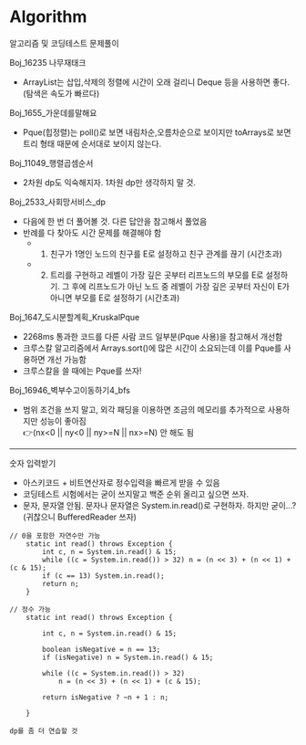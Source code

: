 # Algorithm
알고리즘 및 코딩테스트 문제풀이

Boj_16235 나무재태크
- ArrayList는 삽입,삭제의 정렬에 시간이 오래 걸리니 Deque 등을 사용하면 좋다. (탐색은 속도가 빠르다)

Boj_1655_가운데를말해요
- Pque(힙정렬)는 poll()로 보면 내림차순,오름차순으로 보이지만 toArrays로 보면 트리 형태 때문에 순서대로 보이지 않는다.

Boj_11049_행렬곱셈순서
- 2차원 dp도 익숙해지자. 1차원 dp만 생각하지 말 것.

Boj_2533_사회망서비스_dp
- 다음에 한 번 더 풀어볼 것. 다른 답안을 참고해서 풀었음
- 반례를 다 찾아도 시간 문제를 해결해야 함
  - 1. 친구가 1명인 노드의 친구를 E로 설정하고 친구 관계를 끊기 (시간초과)
  - 2. 트리를 구현하고 레벨이 가장 깊은 곳부터 리프노드의 부모를 E로 설정하기. 그 후에 리프노드가 아닌 노드 중 레벨이 가장 깊은 곳부터 자신이 E가 아니면 부모를 E로 설정하기 (시간초과)

Boj_1647_도시분할계획_KruskalPque
- 2268ms 통과한 코드를 다른 사람 코드 일부분(Pque 사용)을 참고해서 개선함
- 크루스칼 알고리즘에서 Arrays.sort()에 많은 시간이 소요되는데 이를 Pque를 사용하면 개선 가능함
- 크루스칼을 쓸 때에는 Pque를 쓰자!

Boj_16946_벽부수고이동하기4_bfs
- 범위 조건을 쓰지 말고, 외각 패딩을 이용하면 조금의 메모리를 추가적으로 사용하지만 성능이 좋아짐  
    👉(nx<0 || ny<0 || ny>=N || nx>=N) 안 해도 됨

---
숫자 입력받기
- 아스키코드 + 비트연산자로 정수입력을 빠르게 받을 수 있음
- 코딩테스트 시험에서는 굳이 쓰지말고 백준 순위 올리고 싶으면 쓰자.
- 문자, 문자열 안됨. 문자나 문자열은 System.in.read()로 구현하자. 하지만 굳이...? (귀찮으니 BufferedReader 쓰자)
```
// 0을 포함한 자연수만 가능
    static int read() throws Exception {
        int c, n = System.in.read() & 15;
        while ((c = System.in.read()) > 32) n = (n << 3) + (n << 1) + (c & 15);
        if (c == 13) System.in.read();
        return n;
    }
```
```
// 정수 가능
    static int read() throws Exception {

        int c, n = System.in.read() & 15;

        boolean isNegative = n == 13;
        if (isNegative) n = System.in.read() & 15;

        while ((c = System.in.read()) > 32)
            n = (n << 3) + (n << 1) + (c & 15);

        return isNegative ? ~n + 1 : n;

    }
```
`dp를 좀 더 연습할 것`
